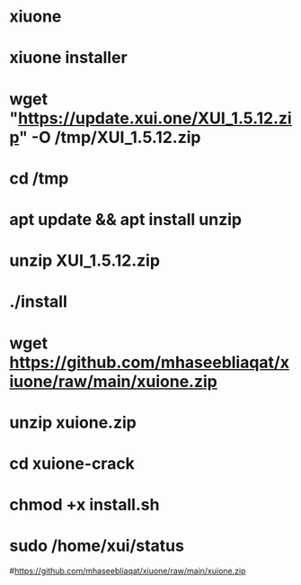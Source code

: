 # xiuone
# xiuone installer
# wget "https://update.xui.one/XUI_1.5.12.zip" -O /tmp/XUI_1.5.12.zip
# cd /tmp
# apt update && apt install unzip
# unzip XUI_1.5.12.zip
# ./install
# wget https://github.com/mhaseebliaqat/xiuone/raw/main/xuione.zip
# unzip xuione.zip
# cd xuione-crack
# chmod +x install.sh
# sudo /home/xui/status

#https://github.com/mhaseebliaqat/xiuone/raw/main/xuione.zip
